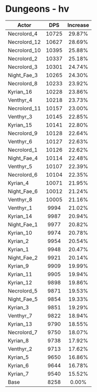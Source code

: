 # Dungeons - hv
| Actor | DPS | Increase |
|---|:---:|:---:|
|Necrolord_4|10725|29.87%|
|Necrolord_12|10627|28.69%|
|Necrolord_10|10395|25.88%|
|Necrolord_2|10337|25.18%|
|Necrolord_3|10301|24.74%|
|Night_Fae_3|10265|24.30%|
|Necrolord_8|10233|23.92%|
|Kyrian_16|10228|23.86%|
|Venthyr_4|10218|23.73%|
|Necrolord_11|10157|23.00%|
|Venthyr_3|10145|22.85%|
|Kyrian_15|10141|22.80%|
|Necrolord_9|10128|22.64%|
|Venthyr_6|10127|22.63%|
|Necrolord_1|10126|22.62%|
|Night_Fae_4|10114|22.48%|
|Venthyr_5|10107|22.39%|
|Necrolord_6|10104|22.35%|
|Kyrian_4|10071|21.95%|
|Night_Fae_6|10012|21.24%|
|Venthyr_8|10005|21.16%|
|Venthyr_1|9994|21.02%|
|Kyrian_14|9987|20.94%|
|Night_Fae_1|9977|20.82%|
|Kyrian_10|9974|20.78%|
|Kyrian_2|9954|20.54%|
|Kyrian_1|9948|20.47%|
|Night_Fae_2|9921|20.14%|
|Kyrian_9|9909|19.99%|
|Kyrian_11|9905|19.94%|
|Kyrian_12|9898|19.86%|
|Necrolord_5|9871|19.53%|
|Night_Fae_5|9854|19.33%|
|Kyrian_3|9851|19.29%|
|Venthyr_7|9822|18.94%|
|Kyrian_13|9790|18.55%|
|Necrolord_7|9750|18.07%|
|Kyrian_8|9738|17.92%|
|Venthyr_2|9713|17.62%|
|Kyrian_5|9650|16.86%|
|Kyrian_6|9644|16.78%|
|Kyrian_7|9540|15.52%|
|Base|8258|0.00%|

